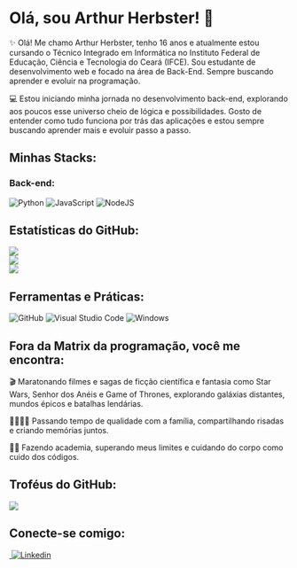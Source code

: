 # Olá, sou Arthur Herbster! 👋
 ✨ Olá! Me chamo Arthur Herbster, tenho 16 anos e atualmente estou cursando o Técnico Integrado em Informática no Instituto Federal de Educação, Ciência e Tecnologia do Ceará (IFCE).
Sou estudante de desenvolvimento web e focado na área de Back-End. Sempre buscando aprender e evoluir na programação.

 💻 Estou iniciando minha jornada no desenvolvimento back-end, explorando aos poucos esse universo cheio de lógica e possibilidades. Gosto de entender como tudo funciona por trás das aplicações e estou sempre buscando aprender mais e evoluir passo a passo.

## Minhas Stacks:
### Back-end:
![Python](https://img.shields.io/badge/python-3676A0?style=for-the-badge&logo=python&logoColor=yellow)  ![JavaScript](https://img.shields.io/badge/Javascript-F7DF1E?style=for-the-badge&logo=javascript&logoColor=black) ![NodeJS](https://img.shields.io/badge/Node.js-43853D?style=for-the-badge&logo=node.js&logoColor=white)



## Estatísticas do GitHub:
![](https://github-readme-stats.vercel.app/api?username=DevHerbster&theme=blueberry&hideborder=false&include_all_comits=false&count_private=false)<br/>
![](https://github-readme-streak-stats.herokuapp.com/?user=DevHerbster&theme=blueberry&hide_border=false)<br>
![](https://github-readme-stats.vercel.app/api/top-langs/?username=DevHerbster&theme=blueberry&hide_border=false&include_all_commits=false&count_private=false&layout=compact)<br>

## Ferramentas e Práticas:
![GitHub](https://img.shields.io/badge/Git-GitHub-181717?style=for-the-badge&logo=git&logoColor=white) 
![Visual Studio Code](https://img.shields.io/badge/-Visual%20Studio%20Code-0D1117?style=for-the-badge&logo=visual-studio-code&logoColor=007ACC&labelColor=oD1117)
![Windows](https://img.shields.io/badge/-Windows-35495E?style=for-the-badge&logo=windows&labelColor=2CA5E0)

 ## Fora da Matrix da programação, você me encontra:

🎬 Maratonando filmes e sagas de ficção científica e fantasia como Star Wars, Senhor dos Anéis e Game of Thrones, explorando galáxias distantes, mundos épicos e batalhas lendárias.

👨‍👩‍👧‍👦 Passando tempo de qualidade com a família, compartilhando risadas e criando memórias juntos.

🏋‍♂ Fazendo academia, superando meus limites e cuidando do corpo como cuido dos códigos.

## Troféus do GitHub:
![](https://github-profile-trophy.vercel.app/?username=DevHerbster&theme=radical&columm=3)

## Conecte-se comigo:
­<a href= "https://www.linkedin.com/in/arthur-herbster-undefined-97ab49301/">
  ![Linkedin](https://img.shields.io/badge/Linkedin-0077B5?style=for-the-badge&logo=linkedin&logoColor=white)
   </a>




